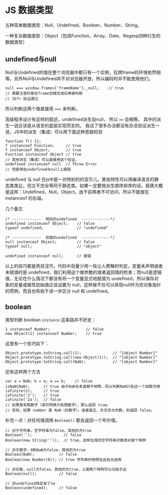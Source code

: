 # JS 数据类型

五种简单数据类型：Null、Undefined、Boolean、Number、String。

一种复杂数据类型：Object（包括Function、Array、Date、Regexp四种衍生的数据类型）

## undefined与null

Null与Undefined的值在整个浏览器中都只有一个实例，在跨frame的环境依然相等。另外Null与Undefined并不对浏览器开放，所以编码时并不能使用他们。

    null === window.frames['frameName']._null;    // true
    // 需要注意的是在frame加载完成后再做判断
    // IE7+ 验证通过

所以判断这两个值直接用 `===` 来判断。

高级程序设计有这样的叙述，undefined派生自null， 所以 `==` 会相等。
其中的派生一说应该是从语言的底层实现而言的。
我试了很多办法都没有办法验证派生一说，JS中的派生（集成）可以用下面这种思路检验

    function f() {};
    f instanceof Function;     // true
    f instanceof Object;       // true
    Function instanceof Object // true
    // 其他派生（集成）可以直接用这个验证，
    undefined instanceof null  // Throw Error
    // 但是用在undefined与null上报错

undefined 与 null 在js中是一对特别的的宝贝儿，某些特性可以用编译语言的静态类类比，但又不完全等同于静态类。如果一定要按派生顺序排序的话，我猜大概是这样：Undefined，Null，Object。由于前两者不可访问，所以不能放在 instanceof 的右端。

几个备忘

    /* -------------  特别的undefined  -------------*/
    undefined instanceof Object;    // false
    typeof undefined;               // "undefined"  
    
    /* -------------  双面的undefined  -------------*/
    null instanceof Object;         // false
    typeof null;                    // "object"
    
    undefined instanceof null;      // 报错

以上的技巧都是奇技淫巧，代码中劲量少用一些让人费解的判定。变量未声明或者未赋值时是 undefined，我们利用这个做参数的或者返回值的检查；而null是逻辑值，无论在什么情况下都没有将一个变量显式地赋值为 undefined，所以保存对象的变量或属性初始值应该设置为 null，这样做不仅可以体现null作为空对象指针的惯例，而且也有助于进一步区分 null 和 undefined。

## boolean

类型判断 boolean `instance` 这条路并不好走：

    1 instanceof Number;                // false
    new Object(1) instanceof Number;    // true

这里有一个技巧如下：

    Object.prototype.toString.call(1);              // "[object Number]"
    Object.prototype.toString.call(new Object(1));  // "[object Number]"
    Object.prototype.toString.call(NaN);            // "[object Number]"

还有这样两个方法

    var a = NaN; b = a; a == b;    // false
    isNaN(NaN);      // true 由于NaN与本身都不相等，所以判断NaN只有这一个函数可用
    isFinite(2);     // true
    isFinite('2');   // true
    isFinite('2a');  // false
    // 如果是有限数字（或可转换为有限数字），那么返回 true。
    // 否则，如果 number 是 NaN（非数字），或者是正、负无穷大的数，则返回 false。

补充一点：对任何值调用 `Boolean()` 都会返回一个布尔值。

    // 对于字符串，空字符串为false，其他的为true
    Boolean('');              // false
    Boolean(new String(''));  // true，这样生成的空字符串对象绝对是个特例

    // 对于数字，0和NaN为false，其他的为true
    Boolean(NaN);           // false
    Boolean(new Number(0)); // true 字符串的特例在此处也适用

    // 对对象，null为false，其他的为true，上面两个特例可以归结于此
    Boolean(null);          // false

    // 对undefined恒定发了se
    Boolean(undefined);     // false

